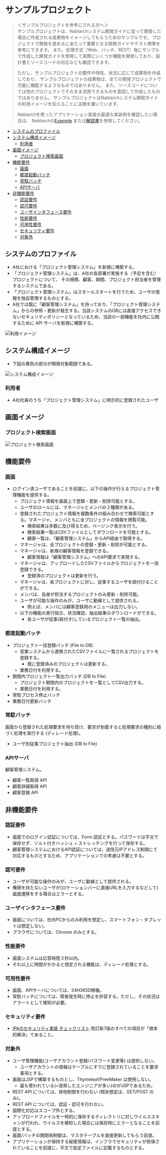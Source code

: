 # サンプルプロジェクト

> ＜サンプルプロジェクトを参考にされる方へ＞  
> サンプルプロジェクトは、Nablarchシステム開発ガイドに従って開発した場合に作成される成果物をイメージしてもらうためのサンプルです。
> プロジェクトで開発を進めるにあたって重要となる開発ガイドやテスト標準を参考にできます。
> また、処理方式（Web、バッチ、REST）毎にサンプルで作成した開発ガイドを使用して実際にいくつか機能を開発しており、設計書とソースコードの対応なども確認できます。
>
> ただし、サンプルプロジェクトの要件や特性、状況に応じて成果物を作成しており、
> サンプルプロジェクトの成果物は、全ての開発プロジェクトで万能に機能するようなものではありません。
> また、ソースコードについては他のプロジェクトでそのまま流用できるものを意図して作成したものではありません。
> サンプルプロジェクトはNablarchシステム開発ガイドの利用イメージを伝えることに主眼を置いています。
>   
> Nablarchを使ったアプリケーション実装の最適な実装例を確認したい場合は、
> Nablarchの[Example](https://nablarch.github.io/docs/LATEST/doc/application_framework/example/index.html)
> または[解説書](https://nablarch.github.io/docs/LATEST/doc/application_framework/application_framework/index.html)を参照してください。

- [システムのプロファイル](#システムのプロファイル)
- [システム構成イメージ](#システム構成イメージ)
  - [利用者](#利用者)
- [画面イメージ](#画面イメージ)
  - [プロジェクト検索画面](#プロジェクト検索画面)
- [機能要件](#機能要件)
  - [画面](#画面)
  - [都度起動バッチ](#都度起動バッチ)
  - [常駐バッチ](#常駐バッチ)
  - [APIサーバ](#APIサーバ)
- [非機能要件](#非機能要件)
  - [認証要件](#認証要件)
  - [認可要件](#認可要件)
  - [ユーザインタフェース要件](#ユーザインタフェース要件)
  - [性能要件](#性能要件)
  - [可用性要件](#可用性要件)
  - [セキュリティ要件](#セキュリティ要件)
  - [対象外](#対象外)

## システムのプロファイル

- A社における「プロジェクト管理システム」を新規に構築する。
- 「プロジェクト管理システム」は、A社の各部署が実施する（予定を含む）プロジェクトについて、
その規模、顧客、期間、プロジェクト担当者を管理するシステムである。
- 「プロジェクト管理システム」はスモールスタートを行うため、ユーザの情報を独自管理するものとする。
- A社では既に「顧客管理システム」を持っており、「プロジェクト管理システム」からの参照・更新が発生する。当該システムのDBには直接アクセスできないセキュリティポリシーとなっているため、当該の一部機能を社内に公開するために API サーバを新規に構築する。

![利用イメージ](images/usecase-image.png)

## システム構成イメージ
- 下図の黄色の部分が開発対象範囲である。

![システム構成イメージ](images/system-image.png)

### 利用者
- A社社員のうち「プロジェクト管理システム」に明示的に登録されたユーザ

## 画面イメージ
### プロジェクト検索画面
![プロジェクト検索画面](images/screen-example-1.png)


## 機能要件

### 画面
- ログイン済ユーザであることを前提に、以下の操作が行えるプロジェクト管理機能を提供する。
    - プロジェクト情報を画面上で登録・更新・削除可能とする。
    - ユーザのロールには、マネージャとメンバの２種類がある。
    - 登録されたプロジェクト情報を複数条件の組み合わせで検索可能とする。マネージャ、メンバともに全プロジェクトの情報を閲覧可能。
        - 検索結果は多数に及び得るため、ページング表示を行う。
        - 検索結果一覧はCSVファイルとしてダウンロードを可能とする。
        - 顧客一覧は、「顧客管理システム」からAPI経由で取得する。
    - マネージャは、全プロジェクトの登録・更新・削除が可能とする。
    - マネージャは、新規の顧客情報を登録できる。
        - 顧客情報は「顧客管理システム」へのAPI要求で実現する。
    - マネージャは、アップロードしたCSVファイルからプロジェクトを一括登録できる。
        - 登録済のプロジェクトは更新を行う。
    - マネージャは、各プロジェクトに対し、従事するユーザを紐付けることができる。
    - メンバは、自身が担当するプロジェクトのみ更新・削除可能。
    - ユーザが可能な操作のみが、ユーザに動線として提供される。
        - 例えば、メンバには顧客登録用のメニューは出力しない。
    - 以下の機能の実行指示、状況確認、抽出結果のダウンロードができる。
        - 各ユーザが従事(紐付き)しているプロジェクト一覧の抽出。

### 都度起動バッチ
- プロジェクト一括登録バッチ (File to DB)
    - 営業システムから連携されたCSVファイルに一覧されるプロジェクトを登録する。
        - 既に登録済みのプロジェクトは更新する。
    - 業務日付を利用する。
- 期間内プロジェクト一覧出力バッチ (DB to File)
    - プロジェクト期間内のプロジェクトを一覧としてCSV出力する。
    - 業務日付を利用する。
- 常駐プロセス停止バッチ
- 業務日付更新バッチ

### 常駐バッチ
画面から登録された処理要求を待ち受け、要求が到着すると処理要求の種別に紐づく処理を実行する (ディレード処理)。

- ユーザ別従事プロジェクト抽出 (DB to File)

### APIサーバ
顧客管理システム。

- 顧客一覧取得 API
- 顧客詳細取得 API
- 顧客登録 API

## 非機能要件

### 認証要件

- 画面でのログイン認証については、Form 認証とする。パスワードは平文で保存せず、ソルト付きハッシュ + ストレッチングを行って保存する。
- 顧客管理システムにおけるAPI認証については、送信元IPアドレス制限にて対応するものとするため、アプリケーションでの考慮は不要とする。

### 認可要件

- ユーザが可能な操作のみが、ユーザに動線として提供される。
- 権限を持たないユーザが(ロケーションバーに直接URLを入力するなどして)画面遷移をする場合はエラーとする。

### ユーザインタフェース要件

- 画面については、社内PCからのみ利用を想定し、スマートフォン・タブレットは想定しない。
- ブラウザについては、Chrome のみとする。

### 性能要件

- 画面システムは応答時間３秒以内。
- それ以上に時間がかかると想定される機能は、ディレード処理とする。

### 可用性要件

- 画面、APIサーバについては、24H365D稼働。
- 常駐バッチについては、障害発生時に停止を許容する。ただし、その状況はアラートとして検知が必要。

### セキュリティ要件

- [IPAのセキュリティ実装 チェックリスト](https://www.ipa.go.jp/security/vuln/websecurity.html) 改訂新7版のすべての項目が「根本的解決」であること。

### 対象外
- ユーザ管理機能(ユーザアカウント登録/パスワード変更等) は提供しない。
    - ユーザアカウントの情報はテーブルにすでに登録されていることを要求事項とする。
- 画面はJSPで構築するものとし、Thymeleaf/FreeMaker は使用しない。
    - 最も使われている(=習熟したエンジニアが多い)のがJSPであるため。
- REST API については、排他制御を行わない (現状想定は、GET/POST のみ)。
- REST API については、認証・認可を行わない。
- 国際化対応はスコープ外とする。
- アップロードファイルを一時的に保存するディレクトリに対しウイルススキャンが行われ、ウイルスを検知した場合には保存時にエラーとなることを前提とする。
- 画面/バッチの開閉局制御は、マスタテーブルを直接更新してもらう前提。
- アプリケーションが保持する秘匿情報は、インフラでセキュリティが担保されていることを前提に、平文で設定ファイルに記載するものとする。
